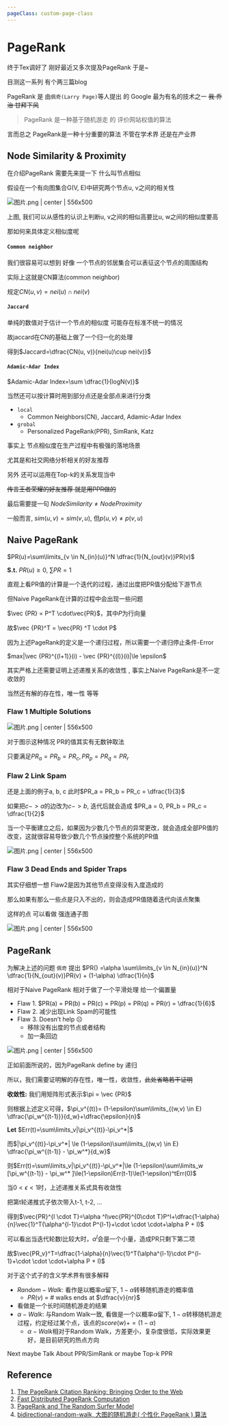 ```yaml
---
pageClass: custom-page-class
---
```


# PageRank

终于Tex调好了 刚好最近又多次提及PageRank 于是~

目测这一系列 有个两三篇blog

PageRank 是 由`佩奇(Larry Page)`等人提出 的 Google 最为有名的技术之一
~~我 乔治 甘拜下风~~

> PageRank 是一种基于随机游走 的 评价网站权值的算法

言而总之 PageRank是一种十分重要的算法 不管在学术界 还是在产业界

## Node Similarity & Proximity

在介绍PageRank 需要先来提一下 什么叫节点相似

假设在一个有向图集合G(V, E)中研究两个节点u, v之间的相关性

![图片.png | center | 556x500](https://cdn.nlark.com/yuque/0/2018/png/104214/1540877358180-86cdb3f0-a887-4023-b9eb-28c648623407.png "")

上图, 我们可以从感性的认识上判断u, v之间的相似高要比u, w之间的相似度要高

那如何来具体定义相似度呢

#### `Common neighbor`

我们很容易可以想到 好像 一个节点的邻居集合可以表征这个节点的周围结构

实际上这就是CN算法(common neighbor)

规定$CN(u, v)=nei(u)\cap nei(v)$

#### `Jaccard`

单纯的数值对于估计一个节点的相似度 可能存在标准不统一的情况

故jaccard在CN的基础上做了一个归一化的处理

得到$Jaccard=\dfrac{CN(u, v)}{nei(u)\cup nei(v)}$

#### `Adamic-Adar Index`

$Adamic-Adar Index=\sum \dfrac{1}{logN(v)}$

当然还可以按计算时用到部分点还是全部点来进行分类
* `local`
   + Common Neighbors(CN), Jaccard, Adamic-Adar Index
* `grobal`
   + Personalized PageRank(PPR), SimRank, Katz

事实上 节点相似度在生产过程中有极强的落地场景

尤其是和社交网络分析相关的好友推荐

另外 还可以运用在Top-k的关系发现当中

~~传言王者荣耀的好友推荐 就是用PPR做的~~

最后需要提一句 $Node Similarity\not = Node Proximity$

一般而言, $sim(u, v) = sim(v, u)$, 但$p(u, v) \not = p(v, u)$

## Naive PageRank

$PR(u)=\sum\limits_{v \in N_{in}(u)}^N \dfrac{1}{N_{out}(v)}PR(v)$

**S.t.** $PR(u) \ge 0$, $\sum PR = 1$

直观上看PR值的计算是一个迭代的过程，通过出度把PR值分配给下游节点

但Naive PageRank在计算的过程中会出现一些问题

$\vec {PR} = P^T \cdot\vec{PR}$，其中$P$为行向量

故$\vec {PR}^T = \vec{PR} ^T \cdot P$

因为上述PageRank的定义是一个递归过程，所以需要一个递归停止条件-Error

$max|\vec {PR}^{(l+1)}(i) - \vec {PR}^{(l)}(i)|\le \epsilon$

其实严格上还需要证明上述递推关系的收敛性 , 事实上Naive PageRank是不一定收敛的

当然还有解的存在性，唯一性 等等

### Flaw 1 Multiple Solutions

![图片.png | center | 556x500](https://cdn.nlark.com/yuque/0/2018/png/104214/1540887190754-efc5d2fe-8a78-46da-9906-4705a84377e5.png "")

对于图示这种情况 PR的值其实有无数钟取法

只要满足$PR_a = PR_b = PR_c, PR_p = PR_q = PR_r$

### Flaw 2 Link Spam

还是上面的例子a, b, c 此时$PR_a = PR_b = PR_c = \dfrac{1}{3}$

如果把$c->a$的边改为$c->b$, 迭代后就会造成 $PR_a = 0, PR_b = PR_c = \dfrac{1}{2}$

当一个平衡建立之后，如果因为少数几个节点的异常更改，就会造成全部PR值的改变，这就很容易导致少数几个节点操控整个系统的PR值

![图片.png | center | 556x500](https://cdn.nlark.com/yuque/0/2018/png/104214/1540899475705-0298ae69-1631-45f9-8926-ca3d92185026.png "")

### Flaw 3 Dead Ends and Spider Traps

其实仔细想一想 Flaw2是因为其他节点变得没有入度造成的

那么如果有那么一些点是只入不出的，则会造成PR值随着迭代向该点聚集

这样的点 可以看做 强连通子图

![图片.png | center | 556x500](https://cdn.nlark.com/yuque/0/2018/png/104214/1540913723891-0f4143a4-6f46-46a8-8ac4-f8962edb1418.png "")

## PageRank

为解决上述的问题 `佩奇` 提出 $PR() =\alpha \sum\limits_{v \in N_{in}(u)}^N \dfrac{1}{N_{out}(v)}PR(v) + (1-\alpha) \dfrac{1}{n}$

相对于Naive PageRank 相对于做了一个平滑处理 给一个偏置量

* Flaw 1. $PR(a) = PR(b) = PR(c) = PR(p) = PR(q) = PR(r) = \dfrac{1}{6}$
* Flaw 2. 减少出现Link Spam的可能性
* Flaw 3. Doesn’t help ☹
  + 移除没有出度的节点或者结构
  + 加一条回边

![图片.png | center | 556x500](https://cdn.nlark.com/yuque/0/2018/png/104214/1540915531161-1a819e22-f9a8-431d-b6c4-874476c42b7b.png "")

正如前面所说的，因为PageRank define by 递归

所以，我们需要证明解的存在性，唯一性，收敛性，~~此处省略若干证明~~

**收敛性:** 我们用矩阵形式表示$\pi = \vec {PR}$

则根据上述定义可得，$\pi_v^{(t)}= (1-\epsilon)\sum\limits_{(w,v) \in E} \dfrac{\pi_w^{(t-1)}}{d_w}+\dfrac{\epsilon}{n}$

**Let** $Err(t)=\sum\limits_v|\pi_v^{(t)}-\pi_v^*|$

而$|\pi_v^{(t)}-\pi_v^*| \le (1-\epsilon)\sum\limits_{(w,v) \in E} \dfrac{\pi_w^{(t-1)} - \pi_w^*}{d_w}$

则$Err(t)=\sum\limits_v|\pi_v^{(t)}-\pi_v^*|\le (1-\epsilon)\sum\limits_w [\pi_w^{(t-1)} - \pi_w^* ]\le(1-\epsilon)Err(t-1)\le(1-\epsilon)^tErr(0)$

当$0<\epsilon <1$时，上述递推关系式具有收敛性

把第t轮递推式子依次带入t-1, t-2, ...

得到$\vec{PR}^{l \cdot T}=\alpha ^l\vec{PR}^{0\cdot T}P^l+\dfrac{1-\alpha}{n}\vec{1}^T(\alpha^{l-1}\cdot P^{l-1}+\cdot \cdot \cdot+\alpha P + I)$

可以看出当迭代轮数l比较大时，$\alpha ^l$会是一个小量，造成PR只剩下第二项

故$\vec{PR_v}^T=\dfrac{1-\alpha}{n}\vec{1}^T(\alpha^{l-1}\cdot P^{l-1}+\cdot \cdot \cdot+\alpha P + I)$

对于这个式子的含义学术界有很多解释

* $Random-Walk$: 看作是以概率$\alpha$留下, $1-\alpha$转移随机游走的概率值
  * $PR(v)$ = # walks ends at $\dfrac{v}{nr}$
* 看做是一个长时间随机游走的结果
* $\alpha-Walk$: 与Random Walk一致, 看做是一个以概率$\alpha$留下, $1-\alpha$转移随机游走过程，约定经过某个点，该点的$score(w) +=(1-\alpha)$
  * $\alpha-Walk$相对于Random Walk，方差更小，复杂度很低，实际效果更好，是目前研究的热点方向

Next maybe Talk About PPR/SimRank or maybe Top-k PPR

## Reference

1. [The PageRank Citation Ranking: Bringing Order to the Web](http://ilpubs.stanford.edu:8090/422/1/1999-66.pdf)
2. [Fast Distributed PageRank Computation](https://arxiv.org/pdf/1208.3071.pdf)
3. [PageRank and The Random Surfer Model](http://www.math.cmu.edu/~pmelsted/papers/pagerank.pdf)
4. [bidirectional-random-walk, 大图的随机游走( 个性化 PageRank ) 算法](https://www.helplib.com/GitHub/article_133250)

<link rel="stylesheet" href="https://cdnjs.cloudflare.com/ajax/libs/KaTeX/0.5.1/katex.min.css">
<link rel="stylesheet" href="https://cdn.jsdelivr.net/github-markdown-css/2.2.1/github-markdown.css"/>
